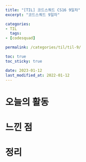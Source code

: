 ```yaml
---
title: "[TIL] 코드스쿼드 CS16 9일차"
excerpt: "코드스쿼드 9일차"

categories:
- TIL
  tags:
- [codesquad]

permalink: /categories/til/til-9/

toc: true
toc_sticky: true

date: 2023-01-12
last_modified_at: 2022-01-12
---
```


# 오늘의 활동

# 느낀 점

# 정리
